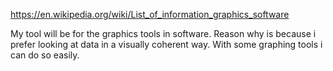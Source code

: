 https://en.wikipedia.org/wiki/List_of_information_graphics_software

My tool will be for the graphics tools in software. Reason why is because i prefer looking at data in a visually coherent way. With some graphing tools i can do so easily.
